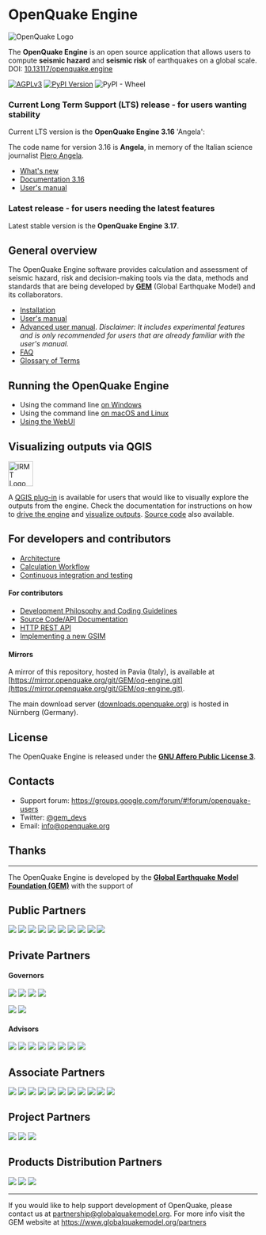 # OpenQuake Engine

![OpenQuake Logo](https://raw.githubusercontent.com/gem/oq-infrastructure/master/logos/oq-logo.png)

The **OpenQuake Engine** is an open source application that allows users to compute **seismic hazard** and **seismic risk** of earthquakes on a global scale. DOI: [10.13117/openquake.engine](https://doi.org/10.13117/openquake.engine)

<!-- GEM BEGIN: apply the following patch with the proper values for the next release
-[![Build Status](https://travis-ci.org/gem/oq-engine.svg?branch=master)](https://travis-ci.org/gem/oq-engine)
 

-### Current stable
+## OpenQuake Engine version 2.6 (Gutenberg)
 
-Current stable version is the **OpenQuake Engine 2.5** 'Fourier'. The documentation is available at https://github.com/gem/oq-engine/tree/engine-2.5#openquake-engine.
-* [What's new](../engine-2.5/doc/whats-new.md)
-
+Starting from OpenQuake version 2.0 we have introduced a "code name" to honour earthquake scientists.
 
+The code name for version 2.6 is **Gutenberg**, in memory of [Beno Gutenberg](https://en.wikipedia.org/wiki/Beno_Gutenberg).
+* [What's new](../engine-2.6/doc/whats-new.md)
+ 
+## Documentation
-## Documentation (master tree)
-->

[![AGPLv3](https://www.gnu.org/graphics/agplv3-88x31.png)](https://www.gnu.org/licenses/agpl.html)
[![PyPI Version](https://img.shields.io/pypi/v/openquake.engine.svg)](https://pypi.python.org/pypi/openquake.engine)
![PyPI - Wheel](https://img.shields.io/pypi/wheel/openquake.engine.svg)

### Current Long Term Support (LTS) release - for users wanting stability

Current LTS version is the **OpenQuake Engine 3.16** 'Angela':

The code name for version 3.16 is **Angela**, in memory of the Italian science journalist [Piero Angela](https://en.wikipedia.org/wiki/Piero_Angela).
* [What's new](../engine-3.16/doc/whats-new.md)
* [Documentation 3.16](https://github.com/gem/oq-engine/tree/engine-3.16#openquake-engine)
* [User's manual](https://docs.openquake.org/oq-engine/manual/latest/)


### Latest release - for users needing the latest features

Latest stable version is the **OpenQuake Engine 3.17**.

<!-- GEM END -->

## General overview

The OpenQuake Engine software provides calculation and assessment of seismic hazard, risk and decision-making tools via the data, methods and standards that are being developed by **[GEM](http://www.globalquakemodel.org)** (Global Earthquake Model) and its collaborators.

* [Installation](doc/installing/README.md)
* [User's manual](https://docs.openquake.org/oq-engine/manual/latest/)
* [Advanced user manual](https://docs.openquake.org/oq-engine/advanced/master/). _Disclaimer: It includes experimental features and is only recommended for users that are already familiar with the user's manual._
* [FAQ](doc/faq.md)
* [Glossary of Terms](doc/glossary.md)


## Running the OpenQuake Engine

* Using the command line [on Windows](doc/running/windows.md)
* Using the command line [on macOS and Linux](doc/running/unix.md)
* [Using the WebUI](doc/running/server.md)

## Visualizing outputs via QGIS

<img src="https://github.com/gem/oq-infrastructure/raw/master/icons/irmt_icon.png" alt="IRMT Logo" width="50" >

A [QGIS plug-in](https://plugins.qgis.org/plugins/svir/) is available for users that would like to visually explore the outputs from the engine. 
Check the documentation for instructions on how to [drive the engine](https://docs.openquake.org/oq-irmt-qgis/latest/14_driving_the_oqengine.html) and [visualize outputs](https://docs.openquake.org/oq-irmt-qgis/latest/15_viewer_dock.html). [Source code](https://github.com/gem/oq-irmt-qgis) also available.

## For developers and contributors

* [Architecture](doc/adv-manual/architecture.rst)
* [Calculation Workflow](doc/calculation-workflow.md)
* [Continuous integration and testing](doc/testing.md)

#### For contributors

* [Development Philosophy and Coding Guidelines](doc/development-guidelines.md)
* [Source Code/API Documentation](http://docs.openquake.org/oq-engine/)
* [HTTP REST API](doc/web-api.md)
* [Implementing a new GSIM](doc/implementing-new-gsim.md)


#### Mirrors

A mirror of this repository, hosted in Pavia (Italy), is available at [https://mirror.openquake.org/git/GEM/oq-engine.git](https://mirror.openquake.org/git/GEM/oq-engine.git).

The main download server ([downloads.openquake.org](https://downloads.openquake.org/)) is hosted in Nürnberg (Germany).


## License

The OpenQuake Engine is released under the **[GNU Affero Public License 3](LICENSE)**.

## Contacts

* Support forum: https://groups.google.com/forum/#!forum/openquake-users
* Twitter: [@gem_devs](https://twitter.com/gem_devs)
* Email: info@openquake.org


## Thanks

***

The OpenQuake Engine is developed by the **[Global Earthquake Model Foundation (GEM)](http://gem.foundation)** with the support of

## Public Partners

![](https://github.com/gem/oq-infrastructure/raw/master/logos/public/nerc.png)
![](https://github.com/gem/oq-infrastructure/raw/master/logos/public/dpc.png)
![](https://github.com/gem/oq-infrastructure/raw/master/logos/public/gns_science.png)
![](https://github.com/gem/oq-infrastructure/raw/master/logos/public/aus.png)
![](https://github.com/gem/oq-infrastructure/raw/master/logos/public/nrcan.png)
![](https://github.com/gem/oq-infrastructure/raw/master/logos/public/NTU.png)
![](https://github.com/gem/oq-infrastructure/raw/master/logos/public/nset.png)
![](https://github.com/gem/oq-infrastructure/raw/master/logos/public/swiss_1.jpg)
![](https://github.com/gem/oq-infrastructure/raw/master/logos/public/tem.png)
![](https://github.com/gem/oq-infrastructure/raw/master/logos/public/usaid.jpg)

## Private Partners

#### Governors
![](https://github.com/gem/oq-infrastructure/raw/master/logos/private/governors/eucentre.png)
![](https://github.com/gem/oq-infrastructure/raw/master/logos/private/governors/FMGlobal.jpg)
![](https://github.com/gem/oq-infrastructure/raw/master/logos/private/governors/hannoverRe.jpg)
![](https://github.com/gem/oq-infrastructure/raw/master/logos/private/governors/munichRe.jpg)

![](https://github.com/gem/oq-infrastructure/raw/master/logos/private/governors/swissRe.png)
![](https://github.com/gem/oq-infrastructure/raw/master/logos/private/governors/verisk.png)


#### Advisors
![](https://github.com/gem/oq-infrastructure/raw/master/logos/private/advisors/axa.png)
![](https://github.com/gem/oq-infrastructure/raw/master/logos/private/advisors/descartes.png)
![](https://github.com/gem/oq-infrastructure/raw/master/logos/private/advisors/oneconcern.png)
![](https://github.com/gem/oq-infrastructure/raw/master/logos/private/advisors/guycarpenter.png)
![](https://github.com/gem/oq-infrastructure/raw/master/logos/private/advisors/partnerRe.png)
![](https://github.com/gem/oq-infrastructure/raw/master/logos/private/advisors/global_parametrics.png)
![](https://github.com/gem/oq-infrastructure/raw/master/logos/private/advisors/safehub.png)
![](https://github.com/gem/oq-infrastructure/raw/master/logos/private/advisors/wtw.png)


## Associate Partners

![](https://github.com/gem/oq-infrastructure/raw/master/logos/associate/apdim.png)
![](https://github.com/gem/oq-infrastructure/raw/master/logos/associate/cssc.png)
![](https://github.com/gem/oq-infrastructure/raw/master/logos/associate/EERI_GEM.png)
![](https://github.com/gem/oq-infrastructure/raw/master/logos/associate/iaee.png)
![](https://github.com/gem/oq-infrastructure/raw/master/logos/associate/iaspei.png)
![](https://github.com/gem/oq-infrastructure/raw/master/logos/associate/IRDRICSU.png)
![](https://github.com/gem/oq-infrastructure/raw/master/logos/associate/istructe.jpg)
![](https://github.com/gem/oq-infrastructure/raw/master/logos/associate/oecd.png)
![](https://github.com/gem/oq-infrastructure/raw/master/logos/associate/undrr.jpg)
![](https://github.com/gem/oq-infrastructure/raw/master/logos/associate/unesco.png)
![](https://github.com/gem/oq-infrastructure/raw/master/logos/associate/usgs.jpg)


## Project Partners

![](https://github.com/gem/oq-infrastructure/raw/master/logos/project/aon.png)
![](https://github.com/gem/oq-infrastructure/raw/master/logos/project/sg.jpg)
![](https://github.com/gem/oq-infrastructure/raw/master/logos/project/sura.png)


## Products Distribution Partners

![](https://github.com/gem/oq-infrastructure/raw/master/logos/prod_distr/imagecat.png)
![](https://github.com/gem/oq-infrastructure/raw/master/logos/prod_distr/nasdaq.png)
![](https://github.com/gem/oq-infrastructure/raw/master/logos/prod_distr/verisk.png)

***


If you would like to help support development of OpenQuake, please contact us at [partnership@globalquakemodel.org](mailto:partnership@globalquakemodel.org).
For more info visit the GEM website at https://www.globalquakemodel.org/partners
